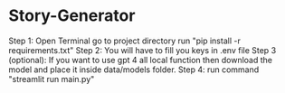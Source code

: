 # Story-Generator
Step 1: Open Terminal go to project directory run "pip install -r requirements.txt"
Step 2: You will have to fill you keys in .env file
Step 3 (optional): If you want to use gpt 4 all local function then download the model and place it inside data/models folder.
Step 4: run command "streamlit run main.py"
